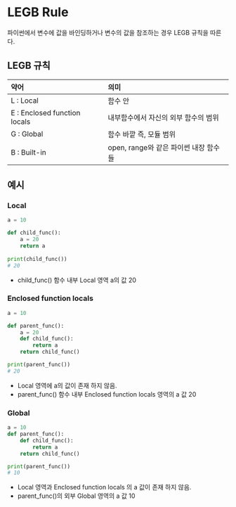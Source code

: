 # LEGB Rule

파이썬에서 변수에 값을 바인딩하거나 변수의 값을 참조하는 경우 LEGB 규칙을 따른다.

## LEGB 규칙

| 약어                           |의미|
|:-----------------------------|:---|
| L : Local                    | 함수 안 |
| E : Enclosed function locals | 내부함수에서 자신의 외부 함수의 범위|
| G : Global                   | 함수 바깥 즉, 모듈 범위 |
| B : Built-in                 | open, range와 같은 파이썬 내장 함수들 |

## 예시

### Local

```python 
a = 10 

def child_func():
    a = 20
    return a
    
print(child_func())
# 20
```

- child_func() 함수 내부 Local 영역 a의 값 20

### Enclosed function locals

```python 
a = 10 

def parent_func():
    a = 20
    def child_func():
        return a
    return child_func()

print(parent_func())
# 20
```

- Local 영역에 a의 값이 존재 하지 않음.
- parent_func() 함수 내부 Enclosed function locals 영역의 a 값 20
 
### Global

```python 
a = 10
def parent_func():
    def child_func():
        return a
    return child_func()

print(parent_func())
# 10
```

- Local 영역과 Enclosed function locals 의 a 값이 존재 하지 않음.
- parent_func()의 외부 Global 영역의 a 값 10